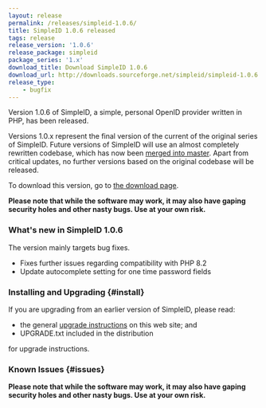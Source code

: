 ```yaml
---
layout: release
permalink: /releases/simpleid-1.0.6/
title: SimpleID 1.0.6 released
tags: release
release_version: '1.0.6'
release_package: simpleid
package_series: '1.x'
download_title: Download SimpleID 1.0.6
download_url: http://downloads.sourceforge.net/simpleid/simpleid-1.0.6.tar.gz
release_type: 
    - bugfix
---
```


Version 1.0.6 of SimpleID, a simple, personal OpenID provider written in PHP, has been released.

Versions 1.0.x represent the final version of the current of the original series of SimpleID.
Future versions of SimpleID will use an almost completely rewritten codebase, which has
now been [merged into master](/news/2015/10/simpleid-2-merged-into-master/).  Apart from
critical updates, no further versions based on the original codebase will be released.

To download this version, go to [the download page](/download).

**Please note that while the software may work, it may also have gaping security holes and other nasty bugs. Use at your own risk.**

### What's new in SimpleID 1.0.6

The version mainly targets bug fixes.

- Fixes further issues regarding compatibility with PHP 8.2
- Update autocomplete setting for one time password fields

### Installing and Upgrading {#install}

If you are upgrading from an earlier version of SimpleID, please read:

- the general [upgrade instructions](/docs/1/upgrading) on this web site; and
- UPGRADE.txt included in the distribution

for upgrade instructions.

### Known Issues {#issues}

**Please note that while the software may work, it may also have gaping security holes and other nasty bugs. Use at your own risk.**

